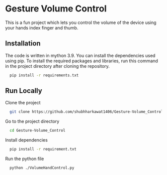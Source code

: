 
# Gesture Volume Control

This is a fun project which lets you control 
the volume of the device using your hands index finger and thumb.

## Installation

The code is written in mython 3.9.
You can install the dependencies used using pip.
To install the required packages and libraries, 
run this command in the project directory after 
cloning the repository.

```bash
  pip install -r requirements.txt
```
    
## Run Locally

Clone the project

```bash
  git clone https://github.com/shubhharkawat1406/Gesture-Volume_Control.git
```

Go to the project directory

```bash
  cd Gesture-Volume_Control
```

Install dependencies

```bash
  pip install -r requirement.txt
```

Run the python file

```bash
  python ./VolumeHandControl.py
```

